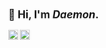 ## 👋 Hi, I'm _Daemon_.


[<img align="left" alt="daemon-reconfig | instagram" width="20px" src="https://cdn.jsdelivr.net/npm/simple-icons@v3/icons/instagram.svg" />][instagram]
[<img align="left" alt="email" width="20px" src="https://cdn.jsdelivr.net/npm/simple-icons@3.4.1/icons/gmail.svg" />][email]



[instagram]: https://instagram.com/daemon_reconfig
[email]: mailto:i@mehulishi27@gmail.com
